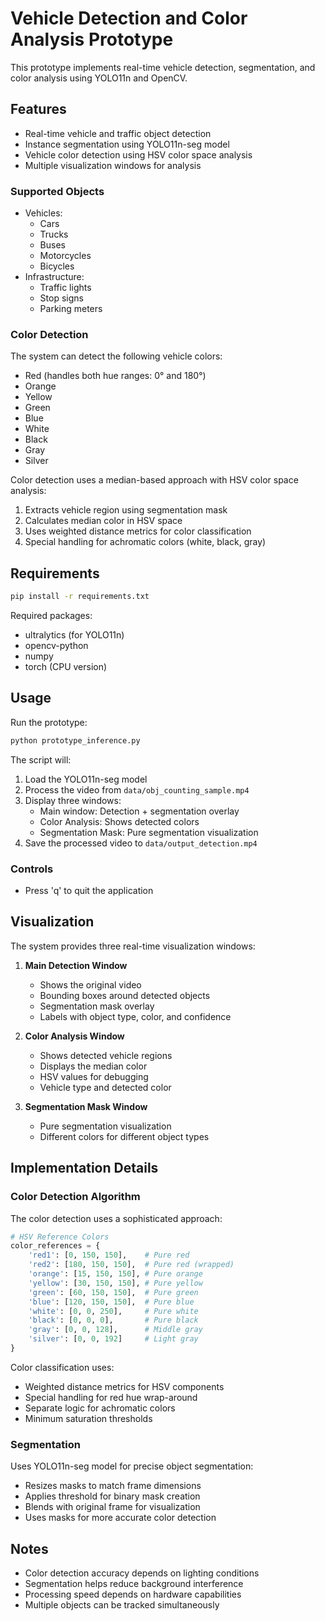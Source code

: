 # Vehicle Detection and Color Analysis Prototype

This prototype implements real-time vehicle detection, segmentation, and color analysis using YOLO11n and OpenCV.

## Features

- Real-time vehicle and traffic object detection
- Instance segmentation using YOLO11n-seg model
- Vehicle color detection using HSV color space analysis
- Multiple visualization windows for analysis

### Supported Objects

- Vehicles:
  - Cars
  - Trucks
  - Buses
  - Motorcycles
  - Bicycles
- Infrastructure:
  - Traffic lights
  - Stop signs
  - Parking meters

### Color Detection

The system can detect the following vehicle colors:
- Red (handles both hue ranges: 0° and 180°)
- Orange
- Yellow
- Green
- Blue
- White
- Black
- Gray
- Silver

Color detection uses a median-based approach with HSV color space analysis:
1. Extracts vehicle region using segmentation mask
2. Calculates median color in HSV space
3. Uses weighted distance metrics for color classification
4. Special handling for achromatic colors (white, black, gray)

## Requirements

```bash
pip install -r requirements.txt
```

Required packages:
- ultralytics (for YOLO11n)
- opencv-python
- numpy
- torch (CPU version)

## Usage

Run the prototype:
```bash
python prototype_inference.py
```

The script will:
1. Load the YOLO11n-seg model
2. Process the video from `data/obj_counting_sample.mp4`
3. Display three windows:
   - Main window: Detection + segmentation overlay
   - Color Analysis: Shows detected colors
   - Segmentation Mask: Pure segmentation visualization
4. Save the processed video to `data/output_detection.mp4`

### Controls
- Press 'q' to quit the application

## Visualization

The system provides three real-time visualization windows:

1. **Main Detection Window**
   - Shows the original video
   - Bounding boxes around detected objects
   - Segmentation mask overlay
   - Labels with object type, color, and confidence

2. **Color Analysis Window**
   - Shows detected vehicle regions
   - Displays the median color
   - HSV values for debugging
   - Vehicle type and detected color

3. **Segmentation Mask Window**
   - Pure segmentation visualization
   - Different colors for different object types

## Implementation Details

### Color Detection Algorithm

The color detection uses a sophisticated approach:
```python
# HSV Reference Colors
color_references = {
    'red1': [0, 150, 150],    # Pure red
    'red2': [180, 150, 150],  # Pure red (wrapped)
    'orange': [15, 150, 150], # Pure orange
    'yellow': [30, 150, 150], # Pure yellow
    'green': [60, 150, 150],  # Pure green
    'blue': [120, 150, 150],  # Pure blue
    'white': [0, 0, 250],     # Pure white
    'black': [0, 0, 0],       # Pure black
    'gray': [0, 0, 128],      # Middle gray
    'silver': [0, 0, 192]     # Light gray
}
```

Color classification uses:
- Weighted distance metrics for HSV components
- Special handling for red hue wrap-around
- Separate logic for achromatic colors
- Minimum saturation thresholds

### Segmentation

Uses YOLO11n-seg model for precise object segmentation:
- Resizes masks to match frame dimensions
- Applies threshold for binary mask creation
- Blends with original frame for visualization
- Uses masks for more accurate color detection

## Notes

- Color detection accuracy depends on lighting conditions
- Segmentation helps reduce background interference
- Processing speed depends on hardware capabilities
- Multiple objects can be tracked simultaneously 